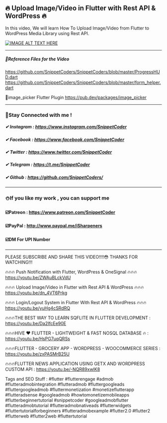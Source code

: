 ## 🔥 Upload Image/Video in Flutter with Rest API & WordPress 🔥

In this video, We will learn How To Upload Image/Video from Flutter to WordPress Media Library using Rest API.

[![IMAGE ALT TEXT HERE](https://img.youtube.com/vi/dn_4VT6Prkg/0.jpg)](https://www.youtube.com/watch?v=dn_4VT6Prkg)
 
<hr>

##### 📄Reference Files for the Video
https://github.com/SnippetCoders/SnippetCoders/blob/master/ProgressHUD.dart
https://github.com/SnippetCoders/SnippetCoders/blob/master/form_helper.dart

📎image_picker Flutter Plugin
https://pub.dev/packages/image_picker


<hr>

### 🤝Stay Connected with me !
##### ✔ Instagram : https://www.instagram.com/SnippetCoder
##### ✔ Facebook : https://www.facebook.com/SnippetCoder
##### ✔ Twitter : https://www.twitter.com/SnippetCoder
##### ✔ Telegram : https://t.me/SnippetCoder
##### ✔ Github : https://github.com/SnippetCoders/

<hr>

### ⛄If you like my work , you can support me 
#### ☑️Patreon : https://www.patreon.com/SnippetCoder
#### ☑️PayPal : http://www.paypal.me/iSharpeners
#### ☑️DM For UPI Number

<hr>

PLEASE SUBSCRIBE AND SHARE THIS VIDEO!!!!😳
THANKS FOR WATCHING!!!

🔥🔥🔥 Push Notification with Flutter, WordPress & OneSignal 🔥🔥🔥
https://youtu.be/ZWAuBLckVdU

🔥🔥🔥 Upload Image/Video in Flutter with Rest API & WordPress 🔥🔥🔥
https://youtu.be/dn_4VT6Prkg

🔥🔥🔥 Login/Logout System in Flutter With Rest API & WordPress 🔥🔥🔥
https://youtu.be/yuHg4cSRdRQ

🔥🔥🔥THE BEST WAY TO LEARN SQFLITE IN FLUTTER DEVELOPMENT : https://youtu.be/Da2IfcEe90E

🔥🔥🔥HIVE ❤️ FLUTTER - LIGHTWEIGHT & FAST NOSQL DATABASE 🔥 : https://youtu.be/HsPG7uqQRSs

🔥🔥🔥FLUTTER - GROCERY APP - WORDPRESS - WOOCOMMERCE SERIES  : https://youtu.be/zxPASMrB25U

🔥🔥🔥FLUTTER NEWS APPLICATION USING GETX AND WORDPRESS CUSTOM API : https://youtu.be/-NQR89xwlK8

Tags and SEO Stuff :
#flutter #flutterengage #admob #flutteradmobintegration #flutteradmob #fluttergoogleads #fluttergoogleadmob #fluttermonetization #monetizeflutterapp #flutteradsense #googleadmob #howtomonetizemobileapps #flutterbeginnertutorial #snippetcoder #googleadmobflutter #flutteradmobtutorial #flutteradmobnativeads #flutterwidgets #fluttertutorialforbeginners #flutteradmobexample  #flutter2.0 #flutter2 #flutterweb #flutter2web #fluttertutorial
